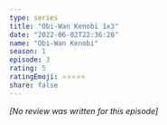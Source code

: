 ```yaml
---
type: series
title: "Obi-Wan Kenobi 1x3"
date: "2022-06-02T22:36:28"
name: "Obi-Wan Kenobi"
season: 1
episode: 3
rating: 5
ratingEmoji: ⭐️⭐️⭐️⭐️⭐️
share: false
---
```


_[No review was written for this episode]_
